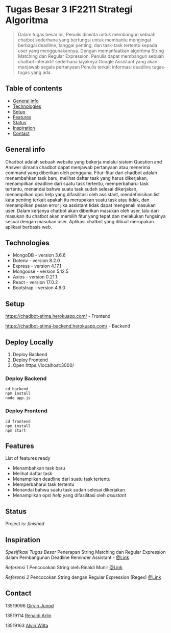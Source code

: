 # Tugas Besar 3 IF2211 Strategi Algoritma
> Dalam tugas besar ini, Penulis diminta untuk membangun sebuah chatbot sederhana yang berfungsi untuk membantu mengingat berbagai deadline, tanggal penting, dan task-task tertentu kepada user yang menggunakannya. Dengan memanfaatkan algoritma String Matching dan Regular Expression, Penulis dapat membangun sebuah chatbot interaktif sederhana layaknya Google Assistant yang akan menjawab segala pertanyaan Penulis terkait informasi deadline tugas-tugas yang ada.

## Table of contents
* [General info](#general-info)
* [Technologies](#technologies)
* [Setup](#setup)
* [Features](#features)
* [Status](#status)
* [Inspiration](#inspiration)
* [Contact](#contact)

## General info
Chadbot adalah sebuah website yang bekerja melalui sistem Question and Answer dimana chadbot dapat menjawab pertanyaan atau menerima command yang diberikan oleh pengguna. Fitur-fitur dari chadbot adalah menambahkan task baru, melihat daftar task yang harus dikerjakan, menampilkan deadline dari suatu task tertentu, memperbaharui task tertentu, menandai bahwa suatu task sudah selesai dikerjakan, menampilkan opsi help yang difasilitasi oleh assistant, mendefinisikan list kata penting terkait apakah itu merupakan suatu task atau tidak, dan menampilkan pesan error jika assistant tidak dapat mengenali masukan user. Dalam kerjanya chatbot akan diberikan masukan oleh user, lalu dari masukan itu chatbot akan memilih fitur yang tepat dan melakukan fungsinya sesuai dengan masukan user. Aplikasi chatbot yang dibuat merupakan aplikasi berbasis web.

## Technologies
* MongoDB - version 3.6.6
* Dotenv - version 8.2.0
* Express - version 4.17.1
* Mongoose - version 5.12.5
* Axios - version 0.21.1
* React - version 17.0.2
* Bootstrap - version 4.6.0

## Setup
https://chadbot-stima.herokuapp.com/ - Frontend

https://chadbot-stima-backend.herokuapp.com/ - Backend

## Deploy Locally
1. Deploy Backend
2. Deploy Frontend
3. Open https://localhost:3000/
### Deploy Backend
```
cd backend
npm install
node app.js
```
### Deploy Frontend
```
cd frontend
npm install
npm start
```

## Features
List of features ready
* Menambahkan task baru
* Melihat daftar task
* Menampilkan deadline dari suatu task tertentu
* Memperbaharui task tertentu
* Menandai bahwa suatu task sudah selesai dikerjakan
* Menampilkan opsi _help_ yang difasilitasi oleh _assistant_

## Status
Project is: _finished_

## Inspiration
*Spesifikasi Tugas Besar* Penerapan String Matching dan Regular Expression dalam
Pembangunan Deadline Reminder Assistant - [@Link](https://informatika.stei.itb.ac.id/~rinaldi.munir/Stmik/2020-2021/Tugas-Besar-3-IF2211-Strategi-Algoritma-2021.pdf)

*Referensi 1* Pencocokan String oleh Rinaldi Munir [@Link](http://informatika.stei.itb.ac.id/~rinaldi.munir/Stmik/2018-2019/String-Matching-dengan-Regex-2019.pdf)

*Referensi 2* Pencocokan String dengan Regular Expression (Regex) [@Link](http://informatika.stei.itb.ac.id/~rinaldi.munir/Stmik/2018-2019/String-Matching-dengan-Regex-2019.pdf)

## Contact
13519096 [Girvin Junod](https://github.com/girvinjunod)

13519114 [Renaldi Arlin](https://github.com/PLBU)

13519163 [Alvin Wilta](https://github.com/alvinwilta)
